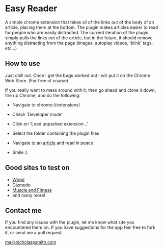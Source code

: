 Easy Reader
=======

A simple chrome extension that takes all of the links out of the body of an article, placing them at the bottom. The plugin makes articles easier to read for people who are easily distracted. The current iteration of the plugin simply pulls the links out of the article, but in the future, it should remove anything distracting from the page (images, autoplay videos, 'blink' tags, etc...)

How to use
--------
Just chill out. Once I get the bugs worked out I will put it on the Chrome Web Store. (For free of course)

If you really want to mess around with it, then go ahead and clone it down, fire up Chrome, and do the following:

+ Navigate to chrome://extensions/
* Check 'Developer mode'
- Click on 'Load unpacked extension...'
* Select the folder containing the plugin files
+ Navigate to an [article](http://www.wired.com/2015/04/ultima-viii-pagan-free/) and read in peace
* Smile :)

Good sites to test on
-----------

* [Wired](http://wired.com)
* [Gizmodo](http://gizmodo.com)
* [Muscle and Fitness](http://www.muscleandfitness.com/)
* and many more!

Contact me
----------
If you find any issues with the plugin, let me know what site you encountered them on. If you have suggestions for the app feel free to fork it, or send me a pull request. 

[me@nicholaspsmith.com](mailto:me@nicholaspsmith.com)

